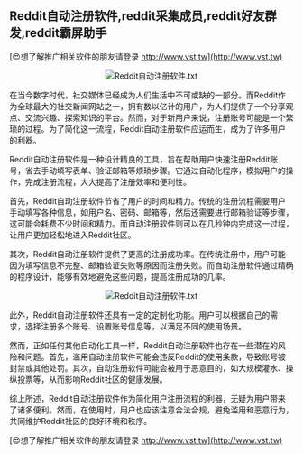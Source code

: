 ## **Reddit自动注册软件,reddit采集成员,reddit好友群发,reddit霸屏助手**

[😍想了解推广相关软件的朋友请登录 http://www.vst.tw](http://www.vst.tw)

 <center><img src="https://vst.tw/MP4/tuiguang/png/6.png" alt="Reddit自动注册软件.txt"></center>

在当今数字时代，社交媒体已经成为人们生活中不可或缺的一部分。而Reddit作为全球最大的社交新闻网站之一，拥有数以亿计的用户，为人们提供了一个分享观点、交流兴趣、探索知识的平台。然而，对于新用户来说，注册账号可能是一个繁琐的过程。为了简化这一流程，Reddit自动注册软件应运而生，成为了许多用户的利器。

Reddit自动注册软件是一种设计精良的工具，旨在帮助用户快速注册Reddit账号，省去手动填写表单、验证邮箱等烦琐步骤。它通过自动化程序，模拟用户的操作，完成注册流程，大大提高了注册效率和便利性。

首先，Reddit自动注册软件节省了用户的时间和精力。传统的注册流程需要用户手动填写各种信息，如用户名、密码、邮箱等，然后还需要进行邮箱验证等步骤，这可能会耗费不少时间和精力。而自动注册软件则可以在几秒钟内完成这一过程，让用户更加轻松地进入Reddit社区。

其次，Reddit自动注册软件提供了更高的注册成功率。在传统注册中，用户可能因为填写信息不完整、邮箱验证失败等原因而注册失败。而自动注册软件通过精确的程序设计，能够有效地避免这些问题，提高注册成功的几率。

 <center><img src="https://vst.tw/MP4/tuiguang/png/6.png" alt="Reddit自动注册软件.txt"></center>

此外，Reddit自动注册软件还具有一定的定制化功能。用户可以根据自己的需求，选择注册多个账号、设置账号信息等，以满足不同的使用场景。

然而，正如任何其他自动化工具一样，Reddit自动注册软件也存在一些潜在的风险和问题。首先，滥用自动注册软件可能会违反Reddit的使用条款，导致账号被封禁或其他处罚。其次，自动注册软件可能会被用于恶意目的，如大规模灌水、操纵投票等，从而影响Reddit社区的健康发展。

综上所述，Reddit自动注册软件作为简化用户注册流程的利器，无疑为用户带来了诸多便利。然而，在使用时，用户也应该注意合法合规，避免滥用和恶意行为，共同维护Reddit社区的良好环境和秩序。

[😍想了解推广相关软件的朋友请登录 http://www.vst.tw](http://www.vst.tw)



